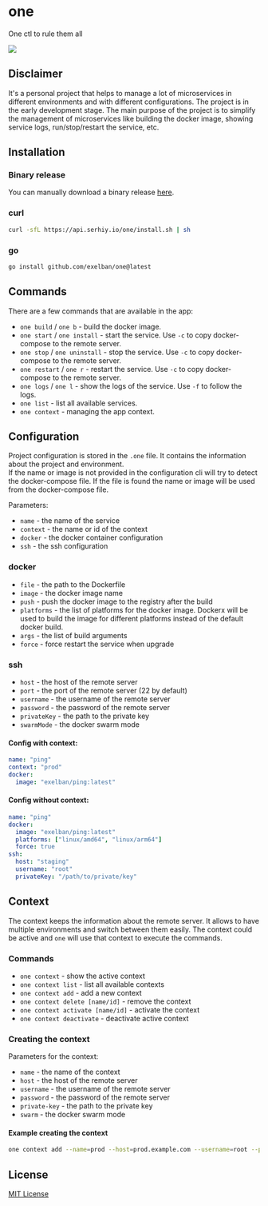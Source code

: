 # one
One ctl to rule them all

![](https://serhiy.s3.eu-central-1.amazonaws.com/Github_repo/one/cover.png)

## Disclaimer
It's a personal project that helps to manage a lot of microservices in different environments and with different configurations. The project is in the early development stage.
The main purpose of the project is to simplify the management of microservices like building the docker image, showing service logs, run/stop/restart the service, etc.

## Installation
### Binary release
You can manually download a binary release [here](https://github.com/exelban/one/releases).

### curl
```bash
curl -sfL https://api.serhiy.io/one/install.sh | sh
```

### go
```bash
go install github.com/exelban/one@latest
```

## Commands
There are a few commands that are available in the app:

- `one build` / `one b` - build the docker image.
- `one start` / `one install` - start the service. Use `-c` to copy docker-compose to the remote server.
- `one stop` / `one uninstall` - stop the service. Use `-c` to copy docker-compose to the remote server.
- `one restart` / `one r` - restart the service. Use `-c` to copy docker-compose to the remote server.
- `one logs` / `one l` - show the logs of the service. Use `-f` to follow the logs.
- `one list` - list all available services.
- `one context` - managing the app context.

## Configuration
Project configuration is stored in the `.one` file. It contains the information about the project and environment.  
If the name or image is not provided in the configuration cli will try to detect the docker-compose file. If the file is found the name or image will be used from the docker-compose file.

Parameters:

- `name` - the name of the service
- `context` - the name or id of the context
- `docker` - the docker container configuration
- `ssh` - the ssh configuration

### docker
- `file` - the path to the Dockerfile
- `image` - the docker image name
- `push` - push the docker image to the registry after the build
- `platforms` - the list of platforms for the docker image. Dockerx will be used to build the image for different platforms instead of the default docker build.
- `args` - the list of build arguments
- `force` - force restart the service when upgrade

### ssh
- `host` - the host of the remote server
- `port` - the port of the remote server (22 by default)
- `username` - the username of the remote server
- `password` - the password of the remote server
- `privateKey` - the path to the private key
- `swarmMode` - the docker swarm mode

#### Config with context:
```yaml
name: "ping"
context: "prod"
docker:
  image: "exelban/ping:latest"
```

#### Config without context:
```yaml
name: "ping"
docker:
  image: "exelban/ping:latest"
  platforms: ["linux/amd64", "linux/arm64"]
  force: true
ssh:
  host: "staging"
  username: "root"
  privateKey: "/path/to/private/key"
```

## Context
The context keeps the information about the remote server. It allows to have multiple environments and switch between them easily. The context could be active and `one` will use that context to execute the commands.

### Commands
- `one context` - show the active context
- `one context list` - list all available contexts
- `one context add` - add a new context
- `one context delete [name/id]` - remove the context
- `one context activate [name/id]` - activate the context
- `one context deactivate` - deactivate active context

### Creating the context
Parameters for the context:

- `name` - the name of the context
- `host` - the host of the remote server
- `username` - the username of the remote server
- `password` - the password of the remote server
- `private-key` - the path to the private key
- `swarm` - the docker swarm mode

#### Example creating the context
```bash
one context add --name=prod --host=prod.example.com --username=root --private-key=/path/to/private/key
```

## License
[MIT License](https://github.com/exelban/one/blob/master/LICENSE)